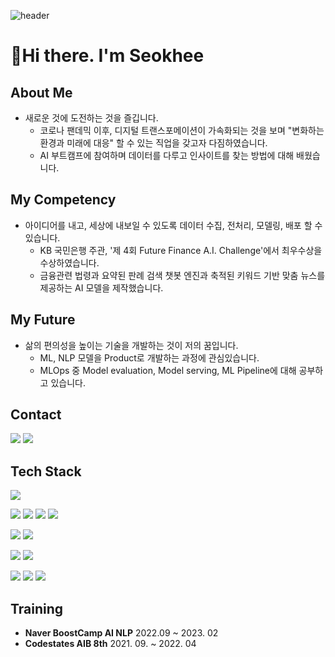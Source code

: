 ![header](https://capsule-render.vercel.app/api?type=waving&color=BDBDBD&height=250&section=header&text=Seokhee%20Jeong&fontSize=80)


# 👋Hi there. I'm Seokhee
## About Me
* 새로운 것에 도전하는 것을 즐깁니다.
  * 코로나 팬데믹 이후, 디지털 트랜스포메이션이 가속화되는 것을 보며 "변화하는 환경과 미래에 대응" 할 수 있는 직업을 갖고자 다짐하였습니다.
  * AI 부트캠프에 참여하며 데이터를 다루고 인사이트를 찾는 방법에 대해 배웠습니다.
## My Competency 
* 아이디어를 내고, 세상에 내보일 수 있도록 데이터 수집, 전처리, 모델링, 배포 할 수 있습니다.
  * KB 국민은행 주관, '제 4회 Future Finance A.I. Challenge'에서 최우수상을 수상하였습니다.
  * 금융관련 법령과 요약된 판례 검색 챗봇 엔진과 축적된 키워드 기반 맞춤 뉴스를 제공하는 AI 모델을 제작했습니다.
## My Future
* 삶의 편의성을 높이는 기술을 개발하는 것이 저의 꿈입니다. 
  * ML, NLP 모델을 Product로 개발하는 과정에 관심있습니다.
  * MLOps 중 Model evaluation, Model serving, ML Pipeline에 대해 공부하고 있습니다.

<!-- <h3> Contact </h3> -->
## Contact
<a href="mailto:seokhee051@gmail.com"><img src="https://img.shields.io/badge/Gmail-d14836?style=flat-square&logo=Gmail&logoColor=white&link=gpsslssl@gmail.com"/></a>
<a href="https://seokhee0516.tistory.com/" rel="nofollow"><img src="https://img.shields.io/badge/Tech Blog-181717?style=flat-square&logo=GitHub&logoColor=white"/></a></a>

## Tech Stack

<img src="https://img.shields.io/badge/Python-3776AB?style=flat-square&logo=Python&logoColor=white"/></a>

<img src="https://img.shields.io/badge/NumPy-013243?style=flat-square&logo=NumPy&logoColor=white"/></a>
<img src="https://img.shields.io/badge/pandas-150458?style=flat-square&logo=pandas&logoColor=white"/></a>
<img src="https://img.shields.io/badge/scikit learn-F7931E?style=flat-square&logo=scikit learn&logoColor=white"/></a>
<img src="https://img.shields.io/badge/PyTorch-%23EE4C2C.svg?style=flat-square&logo=PyTorch&logoColor=white"/></a>

<img src="https://img.shields.io/badge/Flask-000000?style=flat-square&logo=Flask&logoColor=white"/></a>
<img src="https://img.shields.io/badge/FastAPI-009688?style=flat-square&logo=FastAPI&logoColor=white"/></a>

<img src="https://img.shields.io/badge/Kubernetes-326CE5?style=flat-square&logo=Kubernetes&logoColor=white"/></a>
<img src="https://img.shields.io/badge/Docker-2496ED?style=flat-square&logo=Docker&logoColor=white"/></a>

<img src="https://img.shields.io/badge/MySQL-4479A1?style=flat-square&logo=MySQL&logoColor=white"/></a>
<img src="https://img.shields.io/badge/PostgreSQL-4169E1?style=flat-square&logo=PostgreSQL&logoColor=white"/></a>
<img src="https://img.shields.io/badge/MongoDB-47A248?style=flat-square&logo=MongoDB&logoColor=white"/></a>





## Training
- **Naver BoostCamp AI NLP** 2022.09 ~ 2023. 02
-  **Codestates AIB 8th** 2021. 09. ~ 2022. 04

